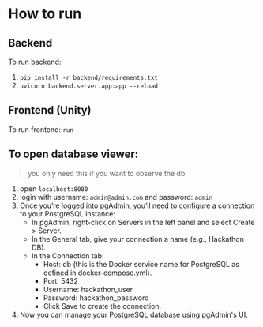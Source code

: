 # How to run

## Backend

To run backend:

1. `pip install -r backend/requirements.txt`
2. `uvicorn backend.server.app:app --reload`

## Frontend (Unity)

To run frontend: `run`

## To open database viewer:

> you only need this if you want to observe the db

1. open `localhost:8080`
2. login with username: `admin@admin.com` and password: `admin`
3. Once you’re logged into pgAdmin, you’ll need to configure a connection to your PostgreSQL instance:
   - In pgAdmin, right-click on Servers in the left panel and select Create > Server.
   - In the General tab, give your connection a name (e.g., Hackathon DB).
   - In the Connection tab:
     - Host: db (this is the Docker service name for PostgreSQL as defined in docker-compose.yml).
     - Port: 5432
     - Username: hackathon_user
     - Password: hackathon_password
     - Click Save to create the connection.
4. Now you can manage your PostgreSQL database using pgAdmin's UI.
